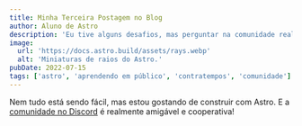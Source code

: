 ```yaml
---
title: Minha Terceira Postagem no Blog
author: Aluno de Astro
description: 'Eu tive alguns desafios, mas perguntar na comunidade realmente me ajudou!'
image:
  url: 'https://docs.astro.build/assets/rays.webp'
  alt: 'Miniaturas de raios do Astro.'
pubDate: 2022-07-15
tags: ['astro', 'aprendendo em público', 'contratempos', 'comunidade']
---
```


Nem tudo está sendo fácil, mas estou gostando de construir com Astro. E a [comunidade no Discord](https://astro.build/chat) é realmente amigável e cooperativa!
